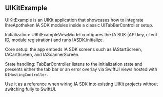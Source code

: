 ## UIKitExample

UIKitExample is an UIKit application that showcases how to integrate IhreApotheken IA SDK modules inside a classic UITabBarController setup.

Initialization: UIKitExampleViewModel configures the IA SDK (API key, client ID, module registration) and runs IASDK.initialize.

Core setup: the app embeds IA SDK screens such as IAStartScreen, IACartScreen, and IAScannerScreen.

State handling: TabBarController listens to the initialization state and presents either the tab bar or an error overlay via SwiftUI views hosted with `UIHostingController`.

Use it as a reference when wiring IA SDK into existing UIKit projects without switching fully to SwiftUI.
